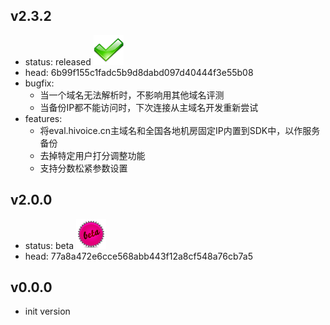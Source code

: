 ## v2.3.2
* status: released ![released](/internal/imgs/ok.png)
* head: 6b99f155c1fadc5b9d8dabd097d40444f3e55b08
* bugfix:
	* 当一个域名无法解析时，不影响用其他域名评测
	* 当备份IP都不能访问时，下次连接从主域名开发重新尝试
* features:
	* 将eval.hivoice.cn主域名和全国各地机房固定IP内置到SDK中，以作服务备份
	* 去掉特定用户打分调整功能
	* 支持分数松紧参数设置

## v2.0.0
* status: beta ![beta](/internal/imgs/beta.png)
* head: 77a8a472e6cce568abb443f12a8cf548a76cb7a5

## v0.0.0

* init version
